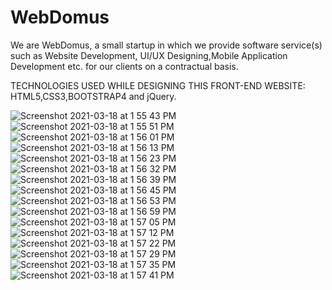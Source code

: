 # WebDomus
We are WebDomus, a small startup in which we provide software  service(s) such as Website Development, UI/UX Designing,Mobile Application Development etc. for our clients on a contractual basis.

TECHNOLOGIES USED WHILE DESIGNING THIS FRONT-END WEBSITE: HTML5,CSS3,BOOTSTRAP4 and jQuery.

![Screenshot 2021-03-18 at 1 55 43 PM](https://user-images.githubusercontent.com/44583018/111595609-4be3fc80-87f2-11eb-987c-4902c459cc31.png)
![Screenshot 2021-03-18 at 1 55 51 PM](https://user-images.githubusercontent.com/44583018/111596000-b6953800-87f2-11eb-80b3-b326a14913a2.png)
![Screenshot 2021-03-18 at 1 56 01 PM](https://user-images.githubusercontent.com/44583018/111596026-bac15580-87f2-11eb-93c4-cbd3be371762.png)
![Screenshot 2021-03-18 at 1 56 13 PM](https://user-images.githubusercontent.com/44583018/111596037-bdbc4600-87f2-11eb-85ac-6c2757a8f8b5.png)
![Screenshot 2021-03-18 at 1 56 23 PM](https://user-images.githubusercontent.com/44583018/111596087-cd3b8f00-87f2-11eb-899a-f338f1f8f61a.png)
![Screenshot 2021-03-18 at 1 56 32 PM](https://user-images.githubusercontent.com/44583018/111596100-d0cf1600-87f2-11eb-8088-34d9542d5cf7.png)
![Screenshot 2021-03-18 at 1 56 39 PM](https://user-images.githubusercontent.com/44583018/111596120-d4629d00-87f2-11eb-8927-0121d39e98d7.png)
![Screenshot 2021-03-18 at 1 56 45 PM](https://user-images.githubusercontent.com/44583018/111596139-d75d8d80-87f2-11eb-8951-a5d342734c78.png)
![Screenshot 2021-03-18 at 1 56 53 PM](https://user-images.githubusercontent.com/44583018/111596152-da587e00-87f2-11eb-8ef4-caf4d5d3f524.png)
![Screenshot 2021-03-18 at 1 56 59 PM](https://user-images.githubusercontent.com/44583018/111596161-dd536e80-87f2-11eb-868b-4e6132ae7bd2.png)
![Screenshot 2021-03-18 at 1 57 05 PM](https://user-images.githubusercontent.com/44583018/111596172-e04e5f00-87f2-11eb-92fe-f635244ab5a6.png)
![Screenshot 2021-03-18 at 1 57 12 PM](https://user-images.githubusercontent.com/44583018/111596196-e80e0380-87f2-11eb-9c8c-0b67a535dd98.png)
![Screenshot 2021-03-18 at 1 57 22 PM](https://user-images.githubusercontent.com/44583018/111596219-ee03e480-87f2-11eb-9592-0f8b93941b90.png)
![Screenshot 2021-03-18 at 1 57 29 PM](https://user-images.githubusercontent.com/44583018/111596229-f0663e80-87f2-11eb-90fb-ee7581d44ece.png)
![Screenshot 2021-03-18 at 1 57 35 PM](https://user-images.githubusercontent.com/44583018/111596248-f5c38900-87f2-11eb-9f2c-1bfa54e5b713.png)
![Screenshot 2021-03-18 at 1 57 41 PM](https://user-images.githubusercontent.com/44583018/111596257-f8be7980-87f2-11eb-81fe-230f3d50028b.png)

